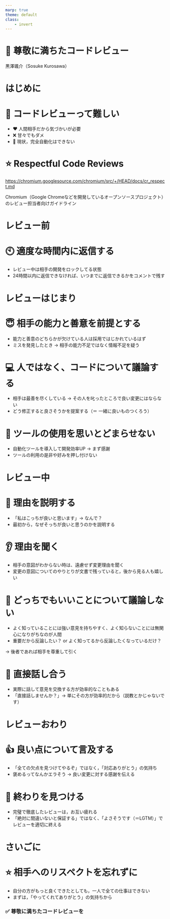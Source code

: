 ```yaml
---
marp: true
theme: default
class: 
    - invert
---
```


<!-- headingDivider: 1 -->
<!-- size: 16:9 -->
<!-- paginate: true -->
<!-- math: katex -->

# :revolving_hearts: 尊敬に満ちたコードレビュー

黒澤颯介（Sosuke Kurosawa）

# はじめに

# :thinking: コードレビューって難しい

- :heart: 人間相手だから気づかいが必要
- :x: 甘々でもダメ
- :small_red_triangle: 現状，完全自動化はできない

# :star: Respectful Code Reviews

<https://chromium.googlesource.com/chromium/src/+/HEAD/docs/cr_respect.md>

Chromium（Google Chromeなどを開発しているオープンソースプロジェクト）のレビュー担当者向けガイドライン

# レビュー前

# :clock10: 適度な時間内に返信する

- レビュー中は相手の開発をロックしてる状態
- 24時間以内に返信できなければ、いつまでに返信できるかをコメントで残す

# レビューはじまり

# :innocent: 相手の能力と善意を前提とする

- 能力と善意のどちらかが欠けている人は採用ではじかれているはず
- ミスを発見したとき → 相手の能力不足ではなく情報不足を疑う

# :computer: 人ではなく、コードについて議論する

- 相手は最善を尽くしている → その人を叱ったところで良い変更にはならない
- どう修正すると良さそうかを提案する（＝ 一緒に良いものつくろう）

# :flashlight: ツールの使用を思いとどまらせない

- 自動化ツールを導入して開発効率UP → まず感謝
- ツールの利用の是非や好みを押し付けない

# レビュー中

# :information_desk_person: 理由を説明する

- 「私はこっちが良いと思います」→ なんで？
- 最初から，なぜそっちが良いと思うのかを説明する

# :ear: 理由を聞く

- 相手の意図がわからない時は、遠慮せず変更理由を聞く
- 変更の意図についてのやりとりが文書で残っていると，後から見る人も嬉しい

# :speak_no_evil: どっちでもいいことについて議論しない

- よく知っていることには強い意見を持ちやすく、よく知らないことには無関心になりがちなのが人間
- 重要だから反論したい？ or よく知ってるから反論したくなっているだけ？

→ 後者であれば相手を尊重して引く

# :speech_balloon: 直接話し合う

- 実際に話して意見を交換する方が効率的なこともある
- 「直接話しませんか？」→ 単にその方が効率的だから（説教とかじゃないです）

# レビューおわり

# :thumbsup: 良い点について言及する

- 「全ての欠点を見つけてやるぞ」ではなく，「対応ありがとう」の気持ち
- 褒めるってなんかエラそう → 良い変更に対する感謝を伝える

# :pushpin: 終わりを見つける

- 完璧で徹底したレビューは，お互い疲れる
- 「絶対に間違いないと保証する」ではなく、「よさそうです（＝LGTM）」でレビューを適切に終える

# さいごに

# :star: 相手へのリスペクトを忘れずに

- 自分の方がもっと良くできたとしても，一人で全ての仕事はできない
- まずは，「やってくれてありがとう」の気持ちから

### :white_check_mark: 尊敬に満ちたコードレビューを
